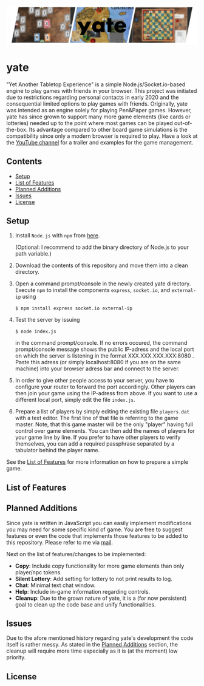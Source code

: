 ![](/img/_server_/yate_banner.jpg?raw=true)

# yate
"Yet Another Tabletop Experience" is a simple Node.js/Socket.io-based engine to play games with friends in your browser. 
This project was initiated due to restrictions regarding personal contacts in early 2020 and the consequential limited options to play games with friends.
Originally, yate was intended as an engine solely for playing Pen&Paper games.
However, yate has since grown to support many more game elements (like cards or lotteries) needed up to the point where most games can be played out-of-the-box.
Its advantage compared to other board game simulations is the compatibility since only a modern browser is required to play.
Have a look at the [YouTube channel](https://www.youtube.com/channel/UC_QIouG5f1K7kbNoxriW3LA) for a trailer and examples for the game management.


## Contents

* [Setup](#setup)
* [List of Features](#list-of-features)
* [Planned Additions](#planned-additions)
* [Issues](#issues)
* [License](#license)

## Setup

1. Install `Node.js` with `npm` from [here](https://nodejs.org/en/download/).

   (Optional: I recommend to add the binary directory of Node.js to your path variable.)
2. Download the contents of this repository and move them into a clean directory.
3. Open a command prompt/console in the newly created yate directory. Execute `npm` to install the components `express`, `socket.io`, and `external-ip` using
   ```console
   $ npm install express socket.io external-ip
   ```
4. Test the server by issuing 
   ```console
   $ node index.js
   ```
   in the command prompt/console. If no errors occured, the command prompt/console message shows the public IP-adress and the local port on which the server is listening in the format XXX.XXX.XXX.XXX:8080 . Paste this adress (or simply localhost:8080 if you are on the same machine) into your browser adress bar and connect to the server.
5. In order to give other people access to your server, you have to configure your router to forward the port accordingly. Other players can then join your game using the IP-adress from above. If you want to use a different local port, simply edit the file `index.js`.
6. Prepare a list of players by simply editing the existing file `players.dat` with a text editor. The first line of that file is referring to the game master. Note, that this game master will be the only "player" having full control over game elements. You can then add the names of players for your game line by line. If you prefer to have other players to verify themselves, you can add a required passphrase separated by a tabulator behind the player name.

See the [List of Features](#list-of-features) for more information on how to prepare a simple game.

## List of Features
## Planned Additions
Since yate is written in JavaScript you can easily implement modifications you may need for some specific kind of game.
You are free to suggest features or even the code that implements those features to be added to this repository.
Please refer to me via [mail](mailto:mail.yateofficial@gmail.com).

Next on the list of features/changes to be implemented:
* **Copy**: Include copy functionality for more game elements than only player/npc tokens.
* **Silent Lottery**: Add setting for lottery to not print results to log. 
* **Chat**: Minimal text chat window. 
* **Help**: Include in-game information regarding controls.
* **Cleanup**: Due to the grown nature of yate, it is a (for now persistent) goal to clean up the code base and unify functionalities.

## Issues
Due to the afore mentioned history regarding yate's development the code itself is rather messy.
As stated in the [Planned Additions](#planned-additions) section, the cleanup will require more time especially as it is (at the moment) low priority.

## License